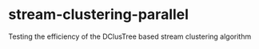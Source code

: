 stream-clustering-parallel
==========================

Testing the efficiency of the DClusTree based stream clustering algorithm
